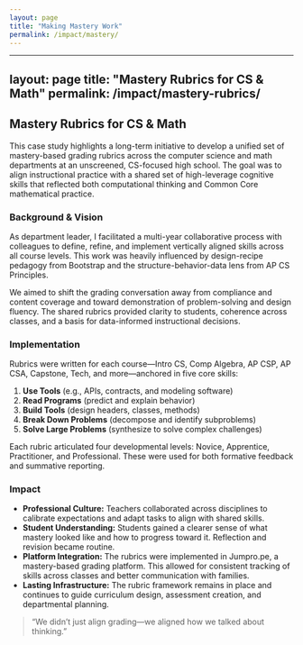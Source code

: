 ```yaml
---
layout: page
title: "Making Mastery Work"
permalink: /impact/mastery/
---
```

---
layout: page
title: "Mastery Rubrics for CS & Math"
permalink: /impact/mastery-rubrics/
---

## Mastery Rubrics for CS & Math

This case study highlights a long-term initiative to develop a unified set of mastery-based grading rubrics across the computer science and math departments at an unscreened, CS-focused high school. The goal was to align instructional practice with a shared set of high-leverage cognitive skills that reflected both computational thinking and Common Core mathematical practice.

### Background & Vision
As department leader, I facilitated a multi-year collaborative process with colleagues to define, refine, and implement vertically aligned skills across all course levels. This work was heavily influenced by design-recipe pedagogy from Bootstrap and the structure-behavior-data lens from AP CS Principles.

We aimed to shift the grading conversation away from compliance and content coverage and toward demonstration of problem-solving and design fluency. The shared rubrics provided clarity to students, coherence across classes, and a basis for data-informed instructional decisions.

### Implementation
Rubrics were written for each course—Intro CS, Comp Algebra, AP CSP, AP CSA, Capstone, Tech, and more—anchored in five core skills:
1. **Use Tools** (e.g., APIs, contracts, and modeling software)
2. **Read Programs** (predict and explain behavior)
3. **Build Tools** (design headers, classes, methods)
4. **Break Down Problems** (decompose and identify subproblems)
5. **Solve Large Problems** (synthesize to solve complex challenges)

Each rubric articulated four developmental levels: Novice, Apprentice, Practitioner, and Professional. These were used for both formative feedback and summative reporting.

### Impact
- **Professional Culture:** Teachers collaborated across disciplines to calibrate expectations and adapt tasks to align with shared skills.
- **Student Understanding:** Students gained a clearer sense of what mastery looked like and how to progress toward it. Reflection and revision became routine.
- **Platform Integration:** The rubrics were implemented in Jumpro.pe, a mastery-based grading platform. This allowed for consistent tracking of skills across classes and better communication with families.
- **Lasting Infrastructure:** The rubric framework remains in place and continues to guide curriculum design, assessment creation, and departmental planning.

> “We didn’t just align grading—we aligned how we talked about thinking.”
